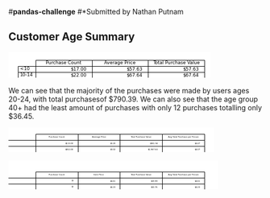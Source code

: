 #**pandas-challenge**
#*Submitted by Nathan Putnam 


## **Customer Age Summary** 
![Age Summary](Images/age_summary.png)

We can see that the majority of the purchases were made by users ages 20-24, with total purchasesof $790.39. 
We can also see that the age group 40+ had the least amount of purchases with only 12 purchases totalling only $36.45. 


![Gender Summary](Images/gendery_summary.png)



![Most Popular Items](Images/most_popular_summary.png)
